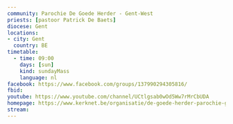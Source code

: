 ```yaml
---
community: Parochie De Goede Herder - Gent-West
priests: [pastoor Patrick De Baets]
diocese: Gent
locations:
- city: Gent
  country: BE
timetable:
  - time: 09:00
    days: [sun]
    kind: sundayMass
    language: nl
facebook: https://www.facebook.com/groups/137990294305816/
fbid:
youtube: https://www.youtube.com/channel/UCtlgsab0wOd5Ww7rMrCbUDA
homepage: https://www.kerknet.be/organisatie/de-goede-herder-parochie-gent-west
stream:
---
```


